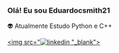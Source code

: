 ### Olá! Eu sou Eduardocsmith21

👽 Atualmente Estudo Python e C++ 


  <a href="https://www.linkedin.com/feed/" target="_blank"><img src="![linkedin](https://user-images.githubusercontent.com/111188049/184867245-6ae4513f-78f1-4a41-be71-cf580c974d56.jpg)
"_blank"></a>

